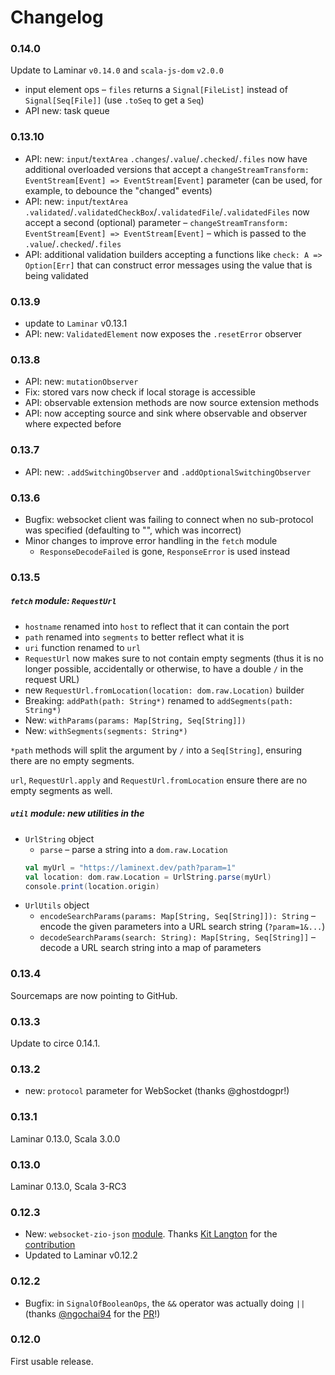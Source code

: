 # Changelog

### 0.14.0

Update to Laminar `v0.14.0` and `scala-js-dom` `v2.0.0`

* input element ops – `files` returns a `Signal[FileList]` instead of `Signal[Seq[File]]` (use `.toSeq` to get a `Seq`)
* API new: task queue

### 0.13.10

* API: new: `input`/`textArea` `.changes`/`.value`/`.checked`/`.files` now have additional overloaded versions 
  that accept a `changeStreamTransform: EventStream[Event] => EventStream[Event]` parameter (can be used, for example, to
  debounce the "changed" events)
* API: new: `input`/`textArea` `.validated`/`.validatedCheckBox`/`.validatedFile`/`.validatedFiles` now accept a second
  (optional) parameter – `changeStreamTransform: EventStream[Event] => EventStream[Event]` – which is passed to the 
  `.value`/`.checked`/`.files`
* API: additional validation builders accepting a functions like `check: A => Option[Err]` that can construct error messages
  using the value that is being validated

### 0.13.9

* update to `Laminar` v0.13.1
* API: new: `ValidatedElement` now exposes the `.resetError` observer

### 0.13.8

* API: new: `mutationObserver`
* Fix: stored vars now check if local storage is accessible
* API: observable extension methods are now source extension methods
* API: now accepting source and sink where observable and observer where expected before 

### 0.13.7

* API: new: `.addSwitchingObserver` and `.addOptionalSwitchingObserver`

### 0.13.6

* Bugfix: websocket client was failing to connect when no sub-protocol was specified (defaulting to "", which 
  was incorrect)  
* Minor changes to improve error handling in the `fetch` module
  * `ResponseDecodeFailed` is gone, `ResponseError` is used instead
  
### 0.13.5

##### `fetch` module: `RequestUrl`

* `hostname` renamed into `host` to reflect that it can contain the port
* `path` renamed into `segments` to better reflect what it is
* `uri` function renamed to `url`
* `RequestUrl` now makes sure to not contain empty segments (thus it is no longer possible,
  accidentally or otherwise, to have a double `/` in the request URL)
* new `RequestUrl.fromLocation(location: dom.raw.Location)` builder
* Breaking: `addPath(path: String*)` renamed to `addSegments(path: String*)`
* New: `withParams(params: Map[String, Seq[String]])`
* New: `withSegments(segments: String*)`

`*path` methods will split the argument by `/` into a `Seq[String]`, ensuring there are 
no empty segments.

`url`, `RequestUrl.apply` and `RequestUrl.fromLocation` ensure there are no empty segments as well.


##### `util` module: new utilities in the

* `UrlString` object
  * `parse` – parse a string into a `dom.raw.Location`
  ```scala
  val myUrl = "https://laminext.dev/path?param=1"
  val location: dom.raw.Location = UrlString.parse(myUrl) 
  console.print(location.origin)
  ```
* `UrlUtils` object
  * `encodeSearchParams(params: Map[String, Seq[String]]): String` – encode the given parameters into a URL search string (`?param=1&...`)
  * `decodeSearchParams(search: String): Map[String, Seq[String]]` – decode a URL search string into a map of parameters

### 0.13.4

Sourcemaps are now pointing to GitHub.

### 0.13.3

Update to circe 0.14.1.

### 0.13.2

* new: `protocol` parameter for WebSocket (thanks @ghostdogpr!) 

### 0.13.1

Laminar 0.13.0, Scala 3.0.0 

### 0.13.0

Laminar 0.13.0, Scala 3-RC3

### 0.12.3

* New: `websocket-zio-json` [module](https://laminext.dev/websocket/zio-json). Thanks [Kit Langton](https://github.com/kitlangton) for the [contribution](https://github.com/tulz-app/laminext/pull/17)
* Updated to Laminar v0.12.2

### 0.12.2

* Bugfix: in `SignalOfBooleanOps`, the `&&` operator was actually doing `||` (thanks [@ngochai94](https://github.com/ngochai94) for the [PR](https://github.com/tulz-app/laminext/pull/14)!)

### 0.12.0

First usable release.

